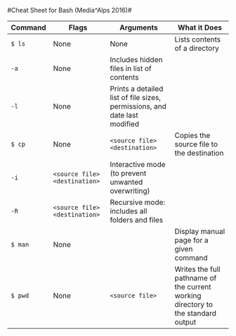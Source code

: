 #Cheat Sheet for Bash (Media^Alps 2016)#

Command | Flags | Arguments | What it Does
-------- | -------------- | ----------------- | ---------------
`$ ls` | None | None | Lists contents of a directory
 | `-a` | None | Includes hidden files in list of contents
 | `-l` | None | Prints a detailed list of file sizes, permissions, and date last modified
`$ cp` | None | `<source file> <destination>` | Copies the source file to the destination
 | `-i` | `<source file> <destination>` | Interactive mode (to prevent unwanted overwriting)
 | `-R` | `<source file> <destination>` | Recursive mode: includes all folders and files
`$ man` | None | <command> | Display manual page for a given command
`$ pwd` | None | `<source file>` | Writes the full pathname of the current working directory to the standard output
